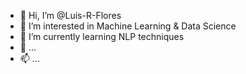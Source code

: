 - 👋 Hi, I’m @Luis-R-Flores
- 👀 I’m interested in Machine Learning & Data Science
- 🌱 I’m currently learning NLP techniques
- 💞️ ... 
- 📫 ...

<!---
Luis-R-Flores/Luis-R-Flores is a ✨ special ✨ repository because its `README.md` (this file) appears on your GitHub profile.
You can click the Preview link to take a look at your changes.
--->
